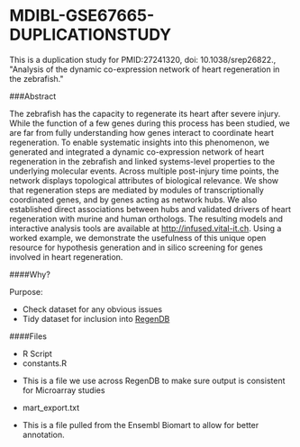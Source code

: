 # MDIBL-GSE67665-DUPLICATIONSTUDY

This is a duplication study for PMID:27241320, doi: 10.1038/srep26822., 
"Analysis of the dynamic co-expression network of heart regeneration in the zebrafish."

###Abstract  

The zebrafish has the capacity to regenerate its heart after severe injury. While the function of a few genes during this process has been studied, we are far from fully understanding how genes interact to coordinate heart regeneration. To enable systematic insights into this phenomenon, we generated and integrated a dynamic co-expression network of heart regeneration in the zebrafish and linked systems-level properties to the underlying molecular events. Across multiple post-injury time points, the network displays topological attributes of biological relevance. We show that regeneration steps are mediated by modules of transcriptionally coordinated genes, and by genes acting as network hubs. We also established direct associations between hubs and validated drivers of heart regeneration with murine and human orthologs. The resulting models and interactive analysis tools are available at http://infused.vital-it.ch. Using a worked example, we demonstrate the usefulness of this unique open resource for hypothesis generation and in silico screening for genes involved in heart regeneration.

####Why?

Purpose:
  * Check dataset for any obvious issues
  * Tidy dataset for inclusion into [RegenDB](http://regendb.org)

####Files 
 * R Script
 * constants.R
 + This is a file we use across RegenDB to make sure output is consistent for Microarray studies
 * mart_export.txt
 + This is a file pulled from the Ensembl Biomart to allow for better annotation.
